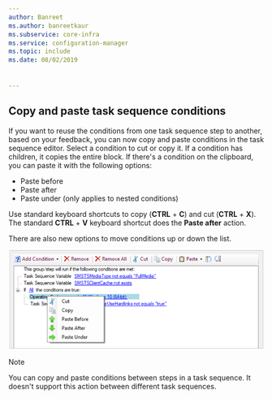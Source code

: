 ```yaml
---
author: Banreet
ms.author: banreetkaur
ms.subservice: core-infra
ms.service: configuration-manager
ms.topic: include
ms.date: 08/02/2019


---
```


## <a name="bkmk_tscondition"></a> Copy and paste task sequence conditions

<!-- 4621098 -->
If you want to reuse the conditions from one task sequence step to another, based on your feedback, you can now copy and paste conditions in the task sequence editor. Select a condition to cut or copy it. If a condition has children, it copies the entire block. If there's a condition on the clipboard, you can paste it with the following options:

- Paste before
- Paste after
- Paste under (only applies to nested conditions)

Use standard keyboard shortcuts to copy (**CTRL** + **C**) and cut (**CTRL** + **X**). The standard **CTRL** + **V** keyboard shortcut does the **Paste after** action.

There are also new options to move conditions up or down the list.

![New controls on Options tab of task sequence editor](../../media/4621098-copy-paste-ts-condition.png)

> [!Note]  
> You can copy and paste conditions between steps in a task sequence. It doesn't support this action between different task sequences.
